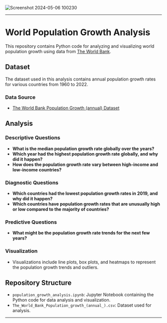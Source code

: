 ![Screenshot 2024-05-06 100230](https://github.com/NermeenKamal/Population_growth_Analysis_and_Visualization/assets/114883845/164b4ba3-22d2-42f9-a566-ea98437aa99a)

---

# World Population Growth Analysis

This repository contains Python code for analyzing and visualizing world population growth using data from [The World Bank](https://data.worldbank.org/).

## Dataset

The dataset used in this analysis contains annual population growth rates for various countries from 1960 to 2022.

### Data Source
- [The World Bank Population Growth (annual) Dataset](https://data.worldbank.org/indicator/SP.POP.GROW)

## Analysis

### Descriptive Questions
- **What is the median population growth rate globally over the years?**
- **Which year had the highest population growth rate globally, and why did it happen?**
- **How does the population growth rate vary between high-income and low-income countries?**

### Diagnostic Questions
- **Which countries had the lowest population growth rates in 2019, and why did it happen?**
- **Which countries have population growth rates that are unusually high or low compared to the majority of countries?**

### Predictive Questions
- **What might be the population growth rate trends for the next few years?**

### Visualization
- Visualizations include line plots, box plots, and heatmaps to represent the population growth trends and outliers.

## Repository Structure
- `population_growth_analysis.ipynb`: Jupyter Notebook containing the Python code for data analysis and visualization.
- `The_World_Bank_Population_growth_(annual_).csv`: Dataset used for analysis.

---
